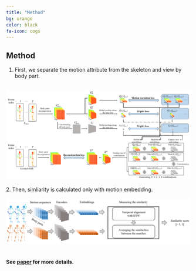 ```yaml
---
title: "Method"
bg: orange
color: black
fa-icon: cogs
---
```


## Method

1. First, we separate the motion attribute from the skeleton and view by body part. <br/><br/>
<th class="tg-0pky"><IMG SRC="./img/method.png"></th>
<br/><br/>
2. Then, simliarity is calculated only with motion embedding.<br/><br/>
<th class="tg-0pky"><IMG SRC="./img/similarity.png"></th>
<br/><br/>

#### See [paper](https://openreview.net/forum?id=OavApYHSNF) for more details.

